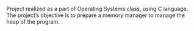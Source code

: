 Project realized as a part of Operating Systems class, using C language. The project’s objective  is to prepare a memory 
manager to manage the heap of the program. 
